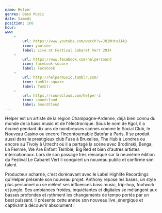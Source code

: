 ```yaml
---
name: Helper
genres: Bass Music
date: Samedi
position: 160
hour:
www:
    -
        url: https://www.youtube.com/watch?v=JO2WHtnJJ4Q
        icon: youtube
        label: Live at Festival Cabaret Vert 2014
    -
        url: https://www.facebook.com/helpersound
        icon: facebook-square
        label: Facebook
    -
        url: http://helpermusic.tumblr.com/
        icon: tumblr-square
        label: Tumblr
    -
        url: https://soundcloud.com/helper-3
        icon: soundcloud
        label: SoundCloud
---
```

Helper est un artiste de la région Champagne-Ardenne, déjà bien connu du monde de la bass music et de l'électronique. Sous le nom de Kgol, il a écumé pendant dix ans de nombreuses scènes comme le Social Club, le Nouveau Casino ou encore l'incontournable Batofar à Paris. Il se produit aussi dans le prestigieux club Fuse à Bruxelles, The Hub à Londres ou encore au Tivoly à Utrecht où il a partagé la scène avec Brodinski, Benga, La Femme, We Are Enfant Terrible, Big Red et bien d'autres artistes internationaux. Lors de son passage très remarqué sur la neuvième édition du Festival Le Cabaret Vert il conquiert un nouveau public et confirme son talent.

Producteur acharné, c'est dorénavant avec le Label Highlife Recordings qu'Helper présente son nouveau projet. Anthony repose les bases, un style plus personnel ou se mêlent ses influences bass music, trip-hop, footwork et jungle. Ses ambiances froides, inquiétantes et digitales se mélangent aux basses profondes et rythment les changements de tempo portés par un beat puissant. Il présente cette année son nouveau live ,énergique et captivant à découvrir absolument !
